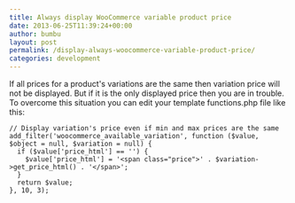 ```yaml
---
title: Always display WooCommerce variable product price
date: 2013-06-25T11:39:24+00:00
author: bumbu
layout: post
permalink: /display-always-woocommerce-variable-product-price/
categories: development
---
```

If all prices for a product's variations are the same then variation price will not be displayed. But if it is the only displayed price then you are in trouble.
To overcome this situation you can edit your template functions.php file like this:
<pre class="language-php"><code>// Display variation's price even if min and max prices are the same
add_filter('woocommerce_available_variation', function ($value, $object = null, $variation = null) {
  if ($value['price_html'] == '') {
    $value['price_html'] = '&lt;span class="price"&gt;' . $variation-&gt;get_price_html() . '&lt;/span&gt;';
  }
  return $value;
}, 10, 3);</code></pre>
